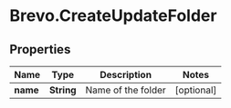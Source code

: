 # Brevo.CreateUpdateFolder

## Properties
Name | Type | Description | Notes
------------ | ------------- | ------------- | -------------
**name** | **String** | Name of the folder | [optional] 


